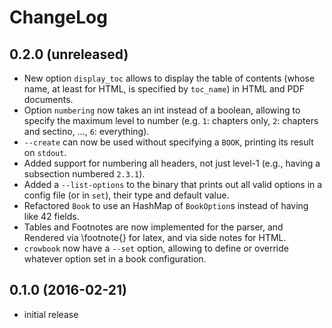 ChangeLog
=========

0.2.0 (unreleased) 
------------------
* New option `display_toc` allows to display the table of contents
  (whose name, at least for HTML, is specified by `toc_name`) in HTML
  and PDF documents.
* Option `numbering` now takes an int instead of a boolean, allowing
  to specify the maximum level to number (e.g. `1`: chapters only,
  `2`: chapters and sectino, ..., `6`: everything).
* `--create` can now be used without specifying a `BOOK`, printing its
  result on `stdout`.
* Added support for numbering all headers, not just level-1 (e.g.,
  having a subsection numbered `2.3.1`).
* Added a `--list-options` to the binary that prints out all valid
  options in a config file (or in `set`), their type and default
  value.
* Refactored `Book` to use an HashMap of `BookOption`s instead of
  having like 42 fields.
* Tables and Footnotes are now implemented for the parser, and
  Rendered via \footnote{} for latex, and via side notes for HTML.
* `crowbook` now have a `--set` option, allowing to define or override
  whatever option set in a book configuration.

0.1.0 (2016-02-21)
------------------
* initial release
